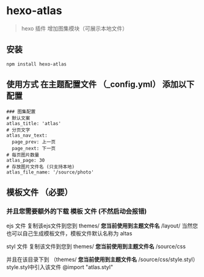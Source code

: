 # hexo-atlas

> hexo 插件
> 增加图集模块（可展示本地文件）

## 安装
```shell
npm install hexo-atlas
```

## 使用方式 在主题配置文件 （_config.yml） 添加以下配置

```
### 图集配置
# 默认文案
atlas_title: 'atlas'
# 分页文字
atlas_nav_text:
  page_prev: 上一页
  page_next: 下一页
# 每页图片数量
atlas_page: 30
# 存放图片文件名 (只支持本地)
atlas_file_name: '/source/photo'
```
## 模板文件 （必要）
### 并且您需要额外的下载 模板 文件 (不然启动会报错)
ejs 文件
[](https://github.com/lgsn/hexo-atlas/blob/master/module-file/atlas.ejs)
复制该ejs文件到您到 themes/ **您当前使用到主题文件名** /layout/
当然您也可以自己生成模板文件，模板文件默认名称为 altas

[](https://github.com/lgsn/hexo-atlas/blob/master/module-file/atlas.styl)
styl 文件
复制该文件到您到 themes/ **您当前使用到主题文件名** /source/css

并且在该目录下到 （themes/ **您当前使用到主题文件名** /source/css/style.styl） style.styl中引入该文件
@import "atlas.styl"
